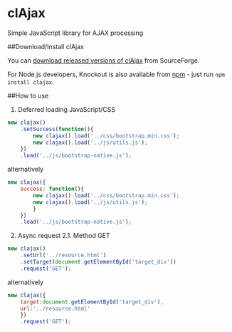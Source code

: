 clAjax
=======

Simple JavaScript library for AJAX processing

##Download/Install clAjax

You can [download released versions of clAjax](https://sourceforge.net/projects/clajax) from SourceForge.

For Node.js developers, Knockout is also available from [npm](https://npmjs.org/) - just run `npm install clajax`.

##How to use
1. Deferred loading JavaScript/CSS
```javascript
new clajax()
	.setSuccess(function(){			
		new clajax().load('../css/bootstrap.min.css');
		new clajax().load('../js/utils.js'); 						
	})
	.load('../js/bootstrap-native.js');
```
alternatively
```javascript
new clajax({
	success: function(){			
		new clajax().load('../css/bootstrap.min.css');
		new clajax().load('../js/utils.js'); 						
		}
	})
	.load('../js/bootstrap-native.js');
```

2. Async request
2.1. Method GET
```javascript
new clajax()
	.setUrl('../resource.html')
	.setTarget(document.getElementById('target_div'))
	.request('GET');
```
alternatively
```javascript
new clajax({
	target:document.getElementById('target_div'),
	url:'../resource.html'
	})
	.request('GET');
```
